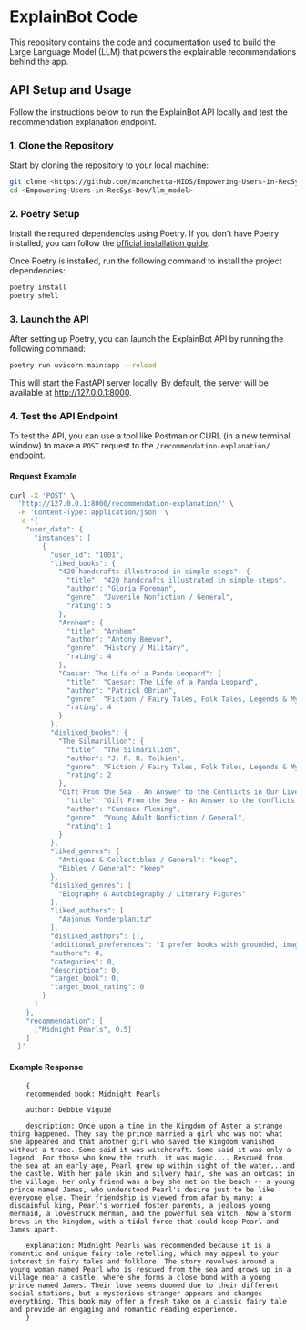 # ExplainBot Code

This repository contains the code and documentation used to build the Large Language Model (LLM) that powers the explainable recommendations behind the app.

## API Setup and Usage

Follow the instructions below to run the ExplainBot API locally and test the recommendation explanation endpoint.

### 1. Clone the Repository

Start by cloning the repository to your local machine:

```bash
git clone <https://github.com/mzanchetta-MIDS/Empowering-Users-in-RecSys-Dev.git>
cd <Empowering-Users-in-RecSys-Dev/llm_model>
```

### 2. Poetry Setup

Install the required dependencies using Poetry. If you don't have Poetry installed, you can follow the [official installation guide](https://pypi.org/project/poetry/).

Once Poetry is installed, run the following command to install the project dependencies:

```bash
poetry install
poetry shell
```

### 3. Launch the API

After setting up Poetry, you can launch the ExplainBot API by running the following command:

```bash
poetry run uvicorn main:app --reload
```
This will start the FastAPI server locally. By default, the server will be available at http://127.0.0.1:8000.

### 4. Test the API Endpoint

To test the API, you can use a tool like Postman or CURL (in a new terminal window) to make a `POST` request to the `/recommendation-explanation/` endpoint.

#### Request Example

```bash
curl -X 'POST' \
  'http://127.0.0.1:8000/recommendation-explanation/' \
  -H 'Content-Type: application/json' \
  -d '{
    "user_data": {
      "instances": [
        {
          "user_id": "1001",
          "liked_books": {
            "420 handcrafts illustrated in simple steps": {
              "title": "420 handcrafts illustrated in simple steps",
              "author": "Gloria Foreman",
              "genre": "Juvenile Nonfiction / General",
              "rating": 5
            },
            "Arnhem": {
              "title": "Arnhem",
              "author": "Antony Beevor",
              "genre": "History / Military",
              "rating": 4
            },
            "Caesar: The Life of a Panda Leopard": {
              "title": "Caesar: The Life of a Panda Leopard",
              "author": "Patrick OBrian",
              "genre": "Fiction / Fairy Tales, Folk Tales, Legends & Mythology",
              "rating": 4
            }
          },
          "disliked_books": {
            "The Silmarillion": {
              "title": "The Silmarillion",
              "author": "J. R. R. Tolkien",
              "genre": "Fiction / Fairy Tales, Folk Tales, Legends & Mythology",
              "rating": 2
            },
            "Gift From the Sea - An Answer to the Conflicts in Our Lives": {
              "title": "Gift From the Sea - An Answer to the Conflicts in Our Lives",
              "author": "Candace Fleming",
              "genre": "Young Adult Nonfiction / General",
              "rating": 1
            }
          },
          "liked_genres": {
            "Antiques & Collectibles / General": "keep",
            "Bibles / General": "keep"
          },
          "disliked_genres": [
            "Biography & Autobiography / Literary Figures"
          ],
          "liked_authors": [
            "Aajonus Vonderplanitz"
          ],
          "disliked_authors": [],
          "additional_preferences": "I prefer books with grounded, imaginative storytelling. I enjoy history, craft, and myth-based fiction, but I don’t like overly abstract narratives or spiritual self-help themes.",
          "authors": 0,
          "categories": 0,
          "description": 0,
          "target_book": 0,
          "target_book_rating": 0
        }
      ]
    },
    "recommendation": [
      ["Midnight Pearls", 0.5]
    ]
  }'
```

#### Example Response
```
    {
    recommended_book: Midnight Pearls

    author: Debbie Viguié
    
    description: Once upon a time in the Kingdom of Aster a strange thing happened. They say the prince married a girl who was not what she appeared and that another girl who saved the kingdom vanished without a trace. Some said it was witchcraft. Some said it was only a legend. For those who knew the truth, it was magic.... Rescued from the sea at an early age, Pearl grew up within sight of the water...and the castle. With her pale skin and silvery hair, she was an outcast in the village. Her only friend was a boy she met on the beach -- a young prince named James, who understood Pearl's desire just to be like everyone else. Their friendship is viewed from afar by many: a disdainful king, Pearl's worried foster parents, a jealous young mermaid, a lovestruck merman, and the powerful sea witch. Now a storm brews in the kingdom, with a tidal force that could keep Pearl and James apart.
    
    explanation: Midnight Pearls was recommended because it is a romantic and unique fairy tale retelling, which may appeal to your interest in fairy tales and folklore. The story revolves around a young woman named Pearl who is rescued from the sea and grows up in a village near a castle, where she forms a close bond with a young prince named James. Their love seems doomed due to their different social stations, but a mysterious stranger appears and changes everything. This book may offer a fresh take on a classic fairy tale and provide an engaging and romantic reading experience.
    }
```

